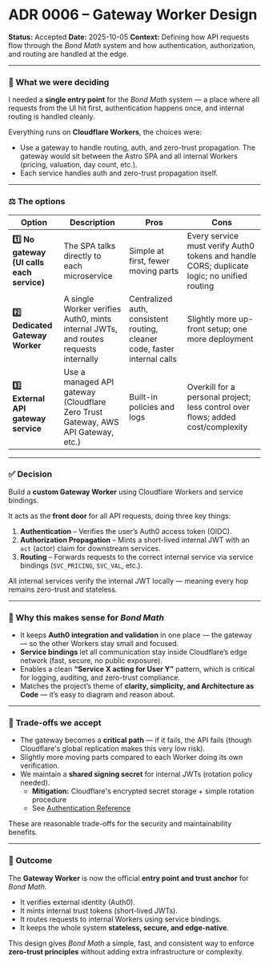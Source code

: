 # ADR 0006 – Gateway Worker Design

**Status:** Accepted **Date:** 2025-10-05 **Context:** Defining how API requests
flow through the _Bond Math_ system and how authentication, authorization, and
routing are handled at the edge.

---

### 🧩 What we were deciding

I needed a **single entry point** for the _Bond Math_ system — a place where all
requests from the UI hit first, authentication happens once, and internal
routing is handled cleanly.

Everything runs on **Cloudflare Workers**, the choices were:

- Use a gateway to handle routing, auth, and zero-trust propagation. The gateway
  would sit between the Astro SPA and all internal Workers (pricing, valuation,
  day count, etc.).
- Each service handles auth and zero-trust propagation itself.

---

### ⚖️ The options

| Option                                    | Description                                                                         | Pros                                                                      | Cons                                                                                        |
| ----------------------------------------- | ----------------------------------------------------------------------------------- | ------------------------------------------------------------------------- | ------------------------------------------------------------------------------------------- |
| **1️⃣ No gateway (UI calls each service)** | The SPA talks directly to each microservice                                         | Simple at first, fewer moving parts                                       | Every service must verify Auth0 tokens and handle CORS; duplicate logic; no unified routing |
| **2️⃣ Dedicated Gateway Worker**           | A single Worker verifies Auth0, mints internal JWTs, and routes requests internally | Centralized auth, consistent routing, cleaner code, faster internal calls | Slightly more up-front setup; one more deployment                                           |
| **3️⃣ External API gateway service**       | Use a managed API gateway (Cloudflare Zero Trust Gateway, AWS API Gateway, etc.)    | Built-in policies and logs                                                | Overkill for a personal project; less control over flows; added cost/complexity             |

---

### ✅ Decision

Build a **custom Gateway Worker** using Cloudflare Workers and service bindings.

It acts as the **front door** for all API requests, doing three key things:

1. **Authentication** – Verifies the user’s Auth0 access token (OIDC).
2. **Authorization Propagation** – Mints a short-lived internal JWT with an
   `act` (actor) claim for downstream services.
3. **Routing** – Forwards requests to the correct internal service via service
   bindings (`SVC_PRICING`, `SVC_VAL`, etc.).

All internal services verify the internal JWT locally — meaning every hop
remains zero-trust and stateless.

---

### 💬 Why this makes sense for _Bond Math_

- It keeps **Auth0 integration and validation** in one place — the gateway — so
  the other Workers stay small and focused.
- **Service bindings** let all communication stay inside Cloudflare’s edge
  network (fast, secure, no public exposure).
- Enables a clean **“Service X acting for User Y”** pattern, which is critical
  for logging, auditing, and zero-trust compliance.
- Matches the project’s theme of **clarity, simplicity, and Architecture as
  Code** — it’s easy to diagram and reason about.

---

### 🚧 Trade-offs we accept

- The gateway becomes a **critical path** — if it fails, the API fails (though
  Cloudflare's global replication makes this very low risk).
- Slightly more moving parts compared to each Worker doing its own verification.
- We maintain a **shared signing secret** for internal JWTs (rotation policy
  needed).
  - **Mitigation:** Cloudflare's encrypted secret storage + simple rotation
    procedure
  - See [Authentication Reference](../reference/authentication.md)

These are reasonable trade-offs for the security and maintainability benefits.

---

### 📎 Outcome

The **Gateway Worker** is now the official **entry point and trust anchor** for
_Bond Math_.

- It verifies external identity (Auth0).
- It mints internal trust tokens (short-lived JWTs).
- It routes requests to internal Workers using service bindings.
- It keeps the whole system **stateless, secure, and edge-native**.

This design gives _Bond Math_ a simple, fast, and consistent way to enforce
**zero-trust principles** without adding extra infrastructure or complexity.

